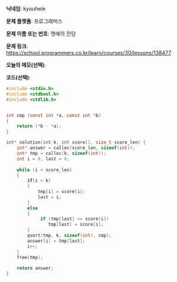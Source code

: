 **닉네임**: kyouhele

**문제 플랫폼**: 프로그래머스

**문제 이름 또는 번호**: 명예의 전당

**문제 링크**: https://school.programmers.co.kr/learn/courses/30/lessons/138477

**오늘의 메모(선택)**: 

**코드(선택)**:

```c
#include <stdio.h>
#include <stdbool.h>
#include <stdlib.h>


int cmp (const int *a, const int *b)
{
    return (*b - *a);
}

int* solution(int k, int score[], size_t score_len) {
    int* answer = calloc(score_len, sizeof(int));
    int* tmp = calloc(k, sizeof(int));
    int i = 0, last = 0;
    
    while (i < score_len)
    {
        if(i < k)
        {
            tmp[i] = score[i];
            last = i;
        }
        else
        {
             if (tmp[last] <= score[i])
                tmp[last] = score[i];
        }
        qsort(tmp, k, sizeof(int), cmp);
        answer[i] = tmp[last];
        i++;
    }
    free(tmp);
    
    return answer;
}

```
